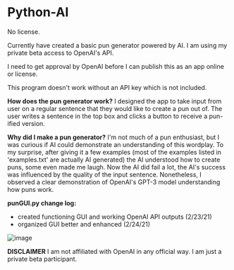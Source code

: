 # Python-AI
No license.

Currently have created a basic pun generator powered by AI. I am using my private beta access to OpenAI's API.

I need to get approval by OpenAI before I can publish this as an app online or license.

This program doesn't work without an API key which is not included.

**How does the pun generator work?**
I designed the app to take input from user on a regular sentence that they would like to create a pun out of. The user writes a sentence in the top box and clicks a button to receive a pun-ified version.

**Why did I make a pun generator?**
I'm not much of a pun enthusiast, but I was curious if AI could demonstrate an understanding of this wordplay. To my surprise, after giving it a few examples (most of the examples listed in 'examples.txt' are actually AI generated) the AI understood how to create puns, some even made me laugh. Now the AI did fail a lot, the AI's success was influenced by the quality of the input sentence. Nonetheless, I observed a clear demonstration of OpenAI's GPT-3 model understanding how puns work.

**punGUI.py change log:**
- created functioning GUI and working OpenAI API outputs (2/23/21)
- organized GUI better and enhanced (2/24/21)


![image](https://user-images.githubusercontent.com/54004471/110562478-6a653c00-80fe-11eb-9cfa-729f11eff8f2.png)


**DISCLAIMER**
I am not affiliated with OpenAI in any official way. I am just a private beta participant.
